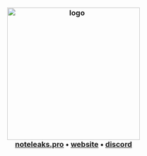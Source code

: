 <div align="center">
	<h3>
		<picture>
			<source media="(prefers-color-scheme: dark)" srcset="https://i.imgur.com/sxR2H0t.png">
			<source media="(prefers-color-scheme: light)" srcset="https://i.imgur.com/jTBbQKX.png">
			<img alt="logo" src="https://i.imgur.com/sxR2H0t.png" width="300px">
		</picture>
		<br>
		<a href="https://catgir.ls">noteleaks.pro</a> •
		<a href="https://github.com/catgir-ls/.github/tree/main/config">website</a> •
		<a href="https://github.com/catgir-ls/.github/blob/main/profile/PRIVACY.md">discord</a>
	</h3>
</div>
